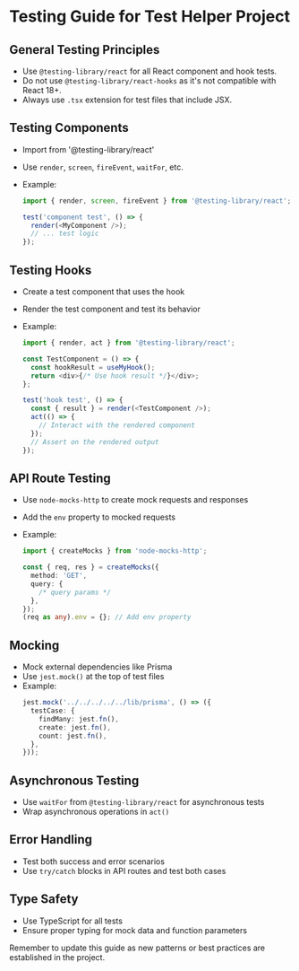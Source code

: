 # Testing Guide for Test Helper Project

## General Testing Principles

- Use `@testing-library/react` for all React component and hook tests.
- Do not use `@testing-library/react-hooks` as it's not compatible with React 18+.
- Always use `.tsx` extension for test files that include JSX.

## Testing Components

- Import from '@testing-library/react'
- Use `render`, `screen`, `fireEvent`, `waitFor`, etc.
- Example:

  ```typescript
  import { render, screen, fireEvent } from '@testing-library/react';

  test('component test', () => {
    render(<MyComponent />);
    // ... test logic
  });
  ```

## Testing Hooks

- Create a test component that uses the hook
- Render the test component and test its behavior
- Example:

  ```typescript
  import { render, act } from '@testing-library/react';

  const TestComponent = () => {
    const hookResult = useMyHook();
    return <div>{/* Use hook result */}</div>;
  };

  test('hook test', () => {
    const { result } = render(<TestComponent />);
    act(() => {
      // Interact with the rendered component
    });
    // Assert on the rendered output
  });
  ```

## API Route Testing

- Use `node-mocks-http` to create mock requests and responses
- Add the `env` property to mocked requests
- Example:

  ```typescript
  import { createMocks } from 'node-mocks-http';

  const { req, res } = createMocks({
    method: 'GET',
    query: {
      /* query params */
    },
  });
  (req as any).env = {}; // Add env property
  ```

## Mocking

- Mock external dependencies like Prisma
- Use `jest.mock()` at the top of test files
- Example:
  ```typescript
  jest.mock('../../../../../lib/prisma', () => ({
    testCase: {
      findMany: jest.fn(),
      create: jest.fn(),
      count: jest.fn(),
    },
  }));
  ```

## Asynchronous Testing

- Use `waitFor` from `@testing-library/react` for asynchronous tests
- Wrap asynchronous operations in `act()`

## Error Handling

- Test both success and error scenarios
- Use `try/catch` blocks in API routes and test both cases

## Type Safety

- Use TypeScript for all tests
- Ensure proper typing for mock data and function parameters

Remember to update this guide as new patterns or best practices are established in the project.
